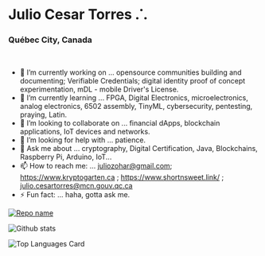 
<!--
**torjc01/torjc01** is a ✨ _special_ ✨ repository because its `README.md` (this file) appears on your GitHub profile.
-->

# Julio Cesar Torres ⸫

### Québec City, Canada

<p>&nbsp;</p>

- 🔭 I’m currently working on ... opensource communities building and documenting; Verifiable Credentials; digital identity proof of concept experimentation, mDL - mobile Driver's License. 
- 🌱 I’m currently learning ... FPGA, Digital Electronics, microelectronics, analog electronics, 6502 assembly, TinyML, cybersecurity, pentesting, praying, Latin. 
- 👯 I’m looking to collaborate on ... financial dApps, blockchain applications, IoT devices and networks. 
- 🤔 I’m looking for help with ... patience.
- 💬 Ask me about ... cryptography, Digital Certification, Java, Blockchains, Raspberry Pi, Arduino, IoT...
- 📫 How to reach me: ... juliozohar@gmail.com; https://www.kryptogarten.ca ; https://www.shortnsweet.link/ ; julio.cesartorres@mcn.gouv.qc.ca
- ⚡ Fun fact: ... haha, gotta ask me. 

[![Repo name](https://github-readme-stats.vercel.app/api/pin/?username=torjc01&repo=RaspberryPi&theme=apprentice&show_owner=true)](https://github.com/torjc01/RaspberryPi)

![Github stats](https://github-readme-stats.vercel.app/api?username=torjc01&theme=apprentice&show_icons=true&count_private=true)

![Top Languages Card](https://github-readme-stats.vercel.app/api/top-langs/?username=torjc01&theme=apprentice&layout=compact)
